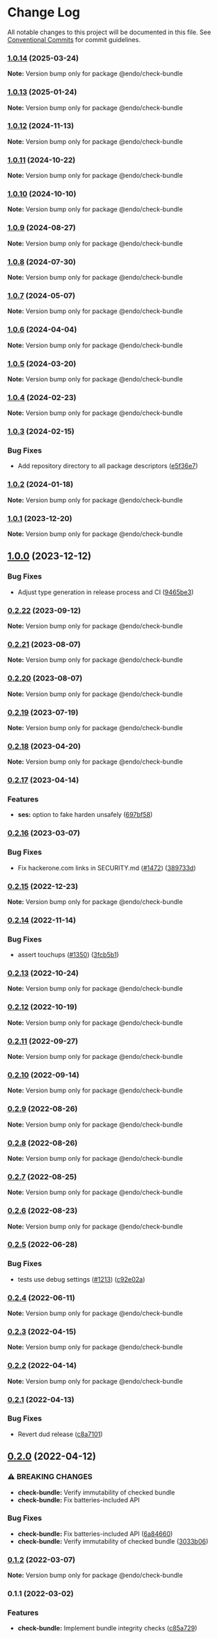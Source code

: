 # Change Log

All notable changes to this project will be documented in this file.
See [Conventional Commits](https://conventionalcommits.org) for commit guidelines.

### [1.0.14](https://github.com/endojs/endo/compare/@endo/check-bundle@1.0.13...@endo/check-bundle@1.0.14) (2025-03-24)

**Note:** Version bump only for package @endo/check-bundle





### [1.0.13](https://github.com/endojs/endo/compare/@endo/check-bundle@1.0.12...@endo/check-bundle@1.0.13) (2025-01-24)

**Note:** Version bump only for package @endo/check-bundle





### [1.0.12](https://github.com/endojs/endo/compare/@endo/check-bundle@1.0.11...@endo/check-bundle@1.0.12) (2024-11-13)

**Note:** Version bump only for package @endo/check-bundle





### [1.0.11](https://github.com/endojs/endo/compare/@endo/check-bundle@1.0.10...@endo/check-bundle@1.0.11) (2024-10-22)

**Note:** Version bump only for package @endo/check-bundle





### [1.0.10](https://github.com/endojs/endo/compare/@endo/check-bundle@1.0.9...@endo/check-bundle@1.0.10) (2024-10-10)

**Note:** Version bump only for package @endo/check-bundle





### [1.0.9](https://github.com/endojs/endo/compare/@endo/check-bundle@1.0.8...@endo/check-bundle@1.0.9) (2024-08-27)

**Note:** Version bump only for package @endo/check-bundle





### [1.0.8](https://github.com/endojs/endo/compare/@endo/check-bundle@1.0.7...@endo/check-bundle@1.0.8) (2024-07-30)

**Note:** Version bump only for package @endo/check-bundle





### [1.0.7](https://github.com/endojs/endo/compare/@endo/check-bundle@1.0.6...@endo/check-bundle@1.0.7) (2024-05-07)

**Note:** Version bump only for package @endo/check-bundle





### [1.0.6](https://github.com/endojs/endo/compare/@endo/check-bundle@1.0.5...@endo/check-bundle@1.0.6) (2024-04-04)

**Note:** Version bump only for package @endo/check-bundle





### [1.0.5](https://github.com/endojs/endo/compare/@endo/check-bundle@1.0.4...@endo/check-bundle@1.0.5) (2024-03-20)

**Note:** Version bump only for package @endo/check-bundle





### [1.0.4](https://github.com/endojs/endo/compare/@endo/check-bundle@1.0.3...@endo/check-bundle@1.0.4) (2024-02-23)

**Note:** Version bump only for package @endo/check-bundle





### [1.0.3](https://github.com/endojs/endo/compare/@endo/check-bundle@1.0.2...@endo/check-bundle@1.0.3) (2024-02-15)


### Bug Fixes

* Add repository directory to all package descriptors ([e5f36e7](https://github.com/endojs/endo/commit/e5f36e7a321c13ee25e74eb74d2a5f3d7517119c))



### [1.0.2](https://github.com/endojs/endo/compare/@endo/check-bundle@1.0.1...@endo/check-bundle@1.0.2) (2024-01-18)

**Note:** Version bump only for package @endo/check-bundle





### [1.0.1](https://github.com/endojs/endo/compare/@endo/check-bundle@1.0.0...@endo/check-bundle@1.0.1) (2023-12-20)

**Note:** Version bump only for package @endo/check-bundle





## [1.0.0](https://github.com/endojs/endo/compare/@endo/check-bundle@0.2.22...@endo/check-bundle@1.0.0) (2023-12-12)


### Bug Fixes

* Adjust type generation in release process and CI ([9465be3](https://github.com/endojs/endo/commit/9465be369e53167815ca444f6293a8e9eb48501d))



### [0.2.22](https://github.com/endojs/endo/compare/@endo/check-bundle@0.2.21...@endo/check-bundle@0.2.22) (2023-09-12)

**Note:** Version bump only for package @endo/check-bundle





### [0.2.21](https://github.com/endojs/endo/compare/@endo/check-bundle@0.2.19...@endo/check-bundle@0.2.21) (2023-08-07)

**Note:** Version bump only for package @endo/check-bundle





### [0.2.20](https://github.com/endojs/endo/compare/@endo/check-bundle@0.2.19...@endo/check-bundle@0.2.20) (2023-08-07)

**Note:** Version bump only for package @endo/check-bundle





### [0.2.19](https://github.com/endojs/endo/compare/@endo/check-bundle@0.2.18...@endo/check-bundle@0.2.19) (2023-07-19)

**Note:** Version bump only for package @endo/check-bundle





### [0.2.18](https://github.com/endojs/endo/compare/@endo/check-bundle@0.2.17...@endo/check-bundle@0.2.18) (2023-04-20)

**Note:** Version bump only for package @endo/check-bundle

### [0.2.17](https://github.com/endojs/endo/compare/@endo/check-bundle@0.2.16...@endo/check-bundle@0.2.17) (2023-04-14)

### Features

- **ses:** option to fake harden unsafely ([697bf58](https://github.com/endojs/endo/commit/697bf5855e4a6578db4cbca40bfeca253a6a2cfe))

### [0.2.16](https://github.com/endojs/endo/compare/@endo/check-bundle@0.2.15...@endo/check-bundle@0.2.16) (2023-03-07)

### Bug Fixes

- Fix hackerone.com links in SECURITY.md ([#1472](https://github.com/endojs/endo/issues/1472)) ([389733d](https://github.com/endojs/endo/commit/389733dbc7a74992f909c38d27ea7e8e68623959))

### [0.2.15](https://github.com/endojs/endo/compare/@endo/check-bundle@0.2.14...@endo/check-bundle@0.2.15) (2022-12-23)

**Note:** Version bump only for package @endo/check-bundle

### [0.2.14](https://github.com/endojs/endo/compare/@endo/check-bundle@0.2.13...@endo/check-bundle@0.2.14) (2022-11-14)

### Bug Fixes

- assert touchups ([#1350](https://github.com/endojs/endo/issues/1350)) ([3fcb5b1](https://github.com/endojs/endo/commit/3fcb5b117eccb326c6c81339ae6a293a6bcaa9d4))

### [0.2.13](https://github.com/endojs/endo/compare/@endo/check-bundle@0.2.12...@endo/check-bundle@0.2.13) (2022-10-24)

**Note:** Version bump only for package @endo/check-bundle

### [0.2.12](https://github.com/endojs/endo/compare/@endo/check-bundle@0.2.11...@endo/check-bundle@0.2.12) (2022-10-19)

**Note:** Version bump only for package @endo/check-bundle

### [0.2.11](https://github.com/endojs/endo/compare/@endo/check-bundle@0.2.10...@endo/check-bundle@0.2.11) (2022-09-27)

**Note:** Version bump only for package @endo/check-bundle

### [0.2.10](https://github.com/endojs/endo/compare/@endo/check-bundle@0.2.9...@endo/check-bundle@0.2.10) (2022-09-14)

**Note:** Version bump only for package @endo/check-bundle

### [0.2.9](https://github.com/endojs/endo/compare/@endo/check-bundle@0.2.8...@endo/check-bundle@0.2.9) (2022-08-26)

**Note:** Version bump only for package @endo/check-bundle

### [0.2.8](https://github.com/endojs/endo/compare/@endo/check-bundle@0.2.7...@endo/check-bundle@0.2.8) (2022-08-26)

**Note:** Version bump only for package @endo/check-bundle

### [0.2.7](https://github.com/endojs/endo/compare/@endo/check-bundle@0.2.6...@endo/check-bundle@0.2.7) (2022-08-25)

**Note:** Version bump only for package @endo/check-bundle

### [0.2.6](https://github.com/endojs/endo/compare/@endo/check-bundle@0.2.5...@endo/check-bundle@0.2.6) (2022-08-23)

**Note:** Version bump only for package @endo/check-bundle

### [0.2.5](https://github.com/endojs/endo/compare/@endo/check-bundle@0.2.4...@endo/check-bundle@0.2.5) (2022-06-28)

### Bug Fixes

- tests use debug settings ([#1213](https://github.com/endojs/endo/issues/1213)) ([c92e02a](https://github.com/endojs/endo/commit/c92e02aa70c2687abdf4c8fd8dd661e221c0e9fe))

### [0.2.4](https://github.com/endojs/endo/compare/@endo/check-bundle@0.2.3...@endo/check-bundle@0.2.4) (2022-06-11)

**Note:** Version bump only for package @endo/check-bundle

### [0.2.3](https://github.com/endojs/endo/compare/@endo/check-bundle@0.2.2...@endo/check-bundle@0.2.3) (2022-04-15)

**Note:** Version bump only for package @endo/check-bundle

### [0.2.2](https://github.com/endojs/endo/compare/@endo/check-bundle@0.2.1...@endo/check-bundle@0.2.2) (2022-04-14)

**Note:** Version bump only for package @endo/check-bundle

### [0.2.1](https://github.com/endojs/endo/compare/@endo/check-bundle@0.2.0...@endo/check-bundle@0.2.1) (2022-04-13)

### Bug Fixes

- Revert dud release ([c8a7101](https://github.com/endojs/endo/commit/c8a71017d8d7af10a97909c9da9c5c7e59aed939))

## [0.2.0](https://github.com/endojs/endo/compare/@endo/check-bundle@0.1.2...@endo/check-bundle@0.2.0) (2022-04-12)

### ⚠ BREAKING CHANGES

- **check-bundle:** Verify immutability of checked bundle
- **check-bundle:** Fix batteries-included API

### Bug Fixes

- **check-bundle:** Fix batteries-included API ([6a84660](https://github.com/endojs/endo/commit/6a84660001509561604cafb1cd58396ae965bf59))
- **check-bundle:** Verify immutability of checked bundle ([3033b06](https://github.com/endojs/endo/commit/3033b06bdb906c413e8a6f735462bfa17abdf790))

### [0.1.2](https://github.com/endojs/endo/compare/@endo/check-bundle@0.1.1...@endo/check-bundle@0.1.2) (2022-03-07)

**Note:** Version bump only for package @endo/check-bundle

### 0.1.1 (2022-03-02)

### Features

- **check-bundle:** Implement bundle integrity checks ([c85a729](https://github.com/endojs/endo/commit/c85a729792c6e5b4604f9bf9fa67391e03d36a5c))
